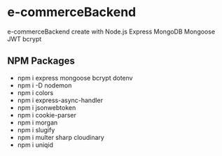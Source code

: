 # e-commerceBackend

e-commerceBackend create with Node.js Express MongoDB Mongoose JWT bcrypt

## NPM Packages

- npm i express mongoose bcrypt dotenv
- npm i -D nodemon
- npm i colors
- npm i express-async-handler
- npm i jsonwebtoken
- npm i cookie-parser
- npm i morgan
- npm i slugify
- npm i multer sharp cloudinary
- npm i uniqid
